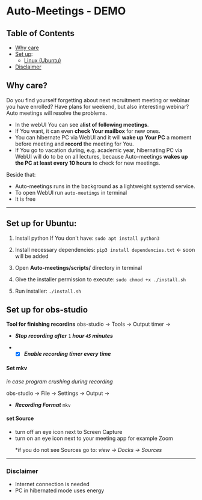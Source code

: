 # Auto-Meetings - DEMO

## Table of Contents
- [Why care](#1)
- [Set up](#set-up):
  - [Linux (Ubuntu)](#L)
 - [Disclaimer](#Disclaimer)

<a name="1"> <a/>
## Why care?
Do you find yourself forgetting about next recruitment meeting or webinar you have enrolled? Have plans for weekend, but also interesting webinar? Auto meetings will resolve the problems.
- In the webUI You can see a**list of following meetings**. 
- If You want, it can even **check Your mailbox** for new ones.  
- You can hibernate PC via WebUI and it will **wake up Your PC** a moment before meeting and **record** the meeting for You.
- If You go to vacation during, e.g. academic year, hibernating PC via WebUI will do to be on all lectures, because Auto-meetings **wakes up the PC at least every 10 hours** to check for new meetings.

Beside that:
- Auto-meetings runs in the background as a lightweight systemd service.
- To open WebUI run `auto-meetings` in terminal
- It is free


-------------------------------------------------
<a name="set-up"> </a> 
<a name="L"> </a> 
## Set up for Ubuntu:
1. Install python If You don't have: `sudo apt install python3` <p>
1. Install necessary dependencies: `pip3 install dependencies.txt` <- soon will be added <p>
1. Open **Auto-meetings/scripts/** directory in terminal  <p>
1. Give the installer permission to execute: `sudo chmod +x ./install.sh` <p>
1. Run installer: `./install.sh` <p>


## Set up for obs-studio

**Tool for finishing recordins**
obs-studio -> Tools -> Output timer -> <p>
- ***Stop recording after*** `1` ***hour `45` minutes*** <p>
- - [x] ***Enable recording timer every time***

#### Set mkv 
*in case program crushing during recording*<p>
obs-studio -> File -> Settings -> Output -> <p>
- ***Recording Format*** `mkv`

#### set Source
- turn off an eye icon next to Screen Capture
- turn on an eye icon next to your meeting app for example Zoom <p>
 *if you do not see Sources go to: *view -> Docks -> Sources*

 ---------------------------------------------------------
 
<a name="Disclaimer"> <a/>
### Disclaimer

- Internet connection is needed
- PC in hibernated mode uses energy
